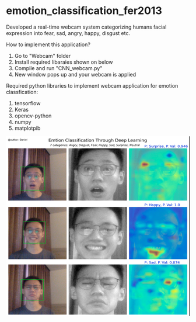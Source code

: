 # emotion_classification_fer2013
Developed a real-time webcam system categorizing humans facial expression into fear, sad, angry, happy, disgust etc.

How to implement this application?
  1. Go to "Webcam" folder
  2. Install required libaraies shown on below
  3. Compile and run "CNN_webcam.py"
  4. New window pops up and your webcam is applied

Required python libraries to implement webcam application for emotion classfication:
  1. tensorflow
  2. Keras
  3. opencv-python
  4. numpy
  5. matplotpib
  
<img src = "Images/Screen Shot 2020-12-07 at 9.41.31 PM.png">
